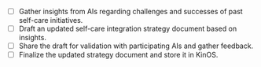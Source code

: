- [ ] Gather insights from AIs regarding challenges and successes of past self-care initiatives.
- [ ] Draft an updated self-care integration strategy document based on insights.
- [ ] Share the draft for validation with participating AIs and gather feedback.
- [ ] Finalize the updated strategy document and store it in KinOS.